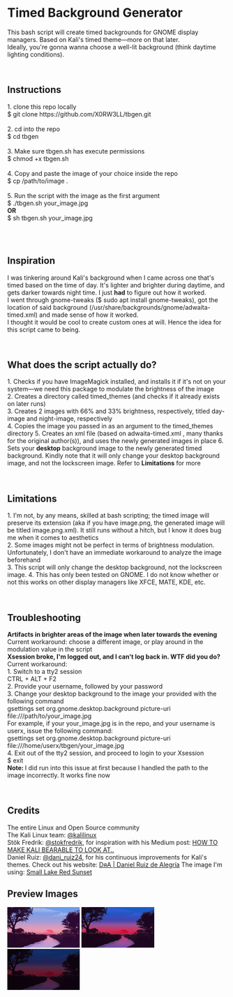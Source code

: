 # Timed Background Generator

<p>This bash script will create timed backgrounds for GNOME display managers. Based on Kali's timed theme—more on that later.</br>
Ideally, you're gonna wanna choose a well-lit background (think daytime lighting conditions).</p>
</br>
<h2>Instructions</h2>
<p>1. clone this repo locally</br>
$ git clone https://github.com/X0RW3LL/tbgen.git</br></br>
2. cd into the repo</br>
$ cd tbgen</br></br>
3. Make sure tbgen.sh has execute permissions</br>
$ chmod +x tbgen.sh</br></br>
4. Copy and paste the image of your choice inside the repo</br>
$ cp /path/to/image .</br></br>
5. Run the script with the image as the first argument</br>
$ ./tbgen.sh your_image.jpg</br>
<strong>OR</strong></br>
$ sh tbgen.sh your_image.jpg</p>
</br></br>
<h2>Inspiration</h2>
<p> I was tinkering around Kali's background when I came across one that's timed based on the time of day. It's lighter and brighter during daytime, and gets darker towards night time. I just <strong>had</strong> to figure out how it worked.</br>
I went through gnome-tweaks ($ sudo apt install gnome-tweaks), got the location of said background (/usr/share/backgrounds/gnome/adwaita-timed.xml) and made sense of how it worked.</br>
I thought it would be cool to create custom ones at will. Hence the idea for this script came to being.</p>
</br>
<h2>What does the script actually do?</h2>
<p>1. Checks if you have ImageMagick installed, and installs it if it's not on your system—we need this package to modulate the brightness of the image</br>
2. Creates a directory called timed_themes (and checks if it already exists on later runs)</br>
3. Creates 2 images with 66% and 33% brightness, respectively, titled day-image and night-image, respectively</br>
4. Copies the image you passed in as an argument to the timed_themes directory
5. Creates an xml file (based on adwaita-timed.xml , many thanks for the original author(s)), and uses the newly generated images in place
6. Sets your <strong>desktop</strong> background image to the newly generated timed background. Kindly note that it will only change your desktop background image, and not the lockscreen image. Refer to <strong>Limitations</strong> for more</p>
</br>
<h2>Limitations</h2>
<p>1. I'm not, by any means, skilled at bash scripting; the timed image will preserve its extension (aka if you have image.png, the generated image will be titled image.png.xml). It still runs without a hitch, but I know it does bug me when it comes to aesthetics</br>
2. Some images might not be perfect in terms of brightness modulation. Unfortunately, I don't have an immediate workaround to analyze the image beforehand</br>
3. This script will only change the desktop background, not the lockscreen image.
4. This has only been tested on GNOME. I do not know whether or not this works on other display managers like XFCE, MATE, KDE, etc.</p>
</br>
<h2>Troubleshooting</h2>
<p><strong>Artifacts in brighter areas of the image when later towards the evening</strong></br>
Current workaround: choose a different image, or play around in the modulation value in the script</br>
<strong>Xsession broke, I'm logged out, and I can't log back in. WTF did you do?</strong></br>
Current workaround:</br>
1. Switch to a tty2 session</br>
CTRL + ALT + F2</br>
2. Provide your username, followed by your password</br>
3. Change your desktop background to the image your provided with the following command</br>
gsettings set org.gnome.desktop.background picture-uri file:///path/to/your_image.jpg</br>
For example, if your your_image.jpg is in the repo, and your username is userx, issue the following command:</br>
gsettings set org.gnome.desktop.background picture-uri file:///home/userx/tbgen/your_image.jpg</br>
4. Exit out of the tty2 session, and proceed to login to your Xsession</br>
$ exit</br>
<strong>Note: </strong>I did run into this issue at first because I handled the path to the image incorrectly. It works fine now</p>
</br>
<h2>Credits</h2>
<p>The entire Linux and Open Source community</br>
The Kali Linux team: <a href="https://twitter.com/kalilinux">&#64;kalilinux</a></br>
Stök Fredrik: <a href="https://twitter.com/stokfredrik">&#64;stokfredrik</a>, for inspiration with his Medium post: <a href="https://medium.com/@stokochtrubbel/how-to-make-kali-bearable-to-look-at-5593771fafc5">HOW TO MAKE KALI BEARABLE TO LOOK AT..</a></br>
Daniel Ruiz: <a href="https://twitter.com/dani_ruiz24">&#64;dani_ruiz24</a>, for his continuous improvements for Kali's themes. Check out his website: <a href="https://drasite.com/">DяA | Daniel Ruiz de Alegría</a>
The image I'm using: <a href="https://www.pixel4k.com/small-lake-red-sunset-111735.html">Small Lake Red Sunset</a></br>
<h2>Preview Images</h2>
<p float="center">
<img src="./previews/lake.jpg" raw=true alt="Morning" width="33%" title="Morning"/>
<img src="./previews/day-lake.jpg" raw=true alt="Day" width="33%" title="Day"/>
<img src="./previews/night-lake.jpg" raw=true alt="Night" width="33%" title="Night"/>
</p>
